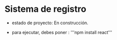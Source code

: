 <h1>Sistema de registro</h1>


- estado de proyecto: En construcción.

- para ejecutar, debes poner :
'''npm install react'''
